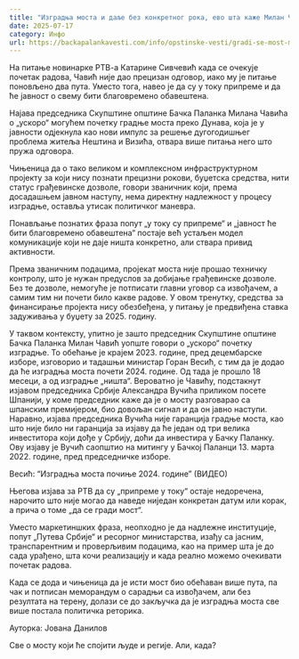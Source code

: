 ```yaml
---
title: "Изградња моста и даље без конкретног рока, ево шта каже Милан Чавић"
date: 2025-07-17
category: Инфо
url: https://backapalankavesti.com/info/opstinske-vesti/gradi-se-most-milan-cavic-video/
---
```


На питање новинарке РТВ-а Катарине Сивчевић када се очекује почетак радова, Чавић није дао прецизан одговор, иако му је питање поновљено два пута. Уместо тога, навео је да су у току припреме и да ће јавност о свему бити благовремено обавештена.

Најава председника Скупштине општине Бачка Паланка Милана Чавића о „ускоро“ могућем почетку градње моста преко Дунава, која је у јавности одјекнула као нови импулс за решење дугогодишњег проблема житеља Нештина и Визића, отвара више питања него што пружа одговора.

Чињеница да о тако великом и комплексном инфраструктурном пројекту за који нису познати прецизни рокови, буџетска средства, нити статус грађевинске дозволе, говори званичник који, према досадашњем јавном наступу, нема директну надлежност у процесу изградње, оставља утисак политичког маневра.

Понављање познатих фраза попут „у току су припреме“ и „јавност ће бити благовремено обавештена“ постаје већ устаљен модел комуникације који не даје ништа конкретно, али ствара привид активности.

Према званичним подацима, пројекат моста није прошао техничку контролу, што је нужан предуслов за добијање грађевинске дозволе. Без те дозволе, немогуће је потписати главни уговор са извођачем, а самим тим ни почети било какве радове. У овом тренутку, средства за финансирање пројекта нису обезбеђена, у питању је предвиђена ставка задуживања у буџету за 2025. годину.

У таквом контексту, упитно је зашто председник Скупштине општине Бачка Паланка Милан Чавић уопште говори о „ускоро“ почетку изградње. То обећање је крајем 2023. године, пред децембарске изборе, изговорио и тадашњи министар Горан Весић, с тим да је додао да ће изградња моста почети 2024. године. Од тада је прошло 18 месеци, а од изградње „ништа“. Вероватно је Чавићу, подстакнут изјавом председника Србије Александра Вучића приликом посете Шпанији, у коме председник каже да је о мосту разговарао са шпанским премијером, био довољан сигнал и да он јавно наступи. Наравно, изјава председника Вучића није гаранција градње моста, као што није било ни гаранција за изјаву да ће један од три велика инвеститора који дође у Србију, доћи да инвестира у Бачку Паланку. Ову изјаву је Вучић саопштио на митингу у Бачкој Паланци 13. марта 2022. године, пред председничке изборе.

Весић: “Изградња моста почиње 2024. године” (ВИДЕО)

Његова изјава за РТВ да су „припреме у току“ остаје недоречена, нарочито што није могао да наведе ниједан конкретан датум или корак, а прича о томе „да се гради мост“.

Уместо маркетиншких фраза, неопходно је да надлежне институције, попут „Путева Србије“ и ресорног министарства, изађу са јасним, транспарентним и проверљивим подацима, као на пример шта је до сада урађено, шта кочи реализацију и када реално можемо очекивати почетак радова.

Када се дода и чињеница да је исти мост био обећаван више пута, па чак и потписан меморандум о сарадњи са извођачем, али без резултата на терену, долази се до закључка да је изградња моста све више постала политичка реторика.

Ауторка: Јована Данилов

Све о мосту који ће спојити људе и регије. Али, када?
